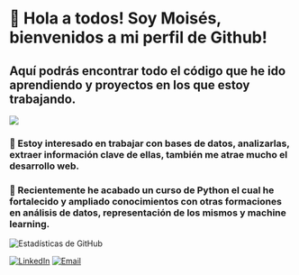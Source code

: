 # 👋 Hola a todos! Soy Moisés, bienvenidos a mi perfil de Github!
## Aquí podrás encontrar todo el código que he ido aprendiendo y proyectos en los que estoy trabajando.
  ![](https://www.ucatalunya.edu.co/img/blog/herramientas-de-analisis-de-datos.jpg)
### 👀 Estoy interesado en trabajar con bases de datos, analizarlas, extraer información clave de ellas, también me atrae mucho el desarrollo web.
### 🌱 Recientemente he acabado un curso de Python el cual he fortalecido y ampliado conocimientos con otras formaciones en análisis de datos, representación de los mismos y machine learning.


![Estadísticas de GitHub](https://github-readme-stats.vercel.app/api?username=MiNSp4iN&show_icons=true&theme=dark&count_private=true&hide=stars,issues)

[![LinkedIn](https://img.shields.io/badge/-Moisés_Illanes_Nieto-blue?style=flat&logo=linkedin)](https://www.linkedin.com/in/mois%C3%A9s-illanes-nieto-bb97b9128/)
[![Email](https://img.shields.io/badge/millanesnieto@hotmail.com-white?style=flat&logo=gmail)](mailto:millanesnieto@hotmail.com)
